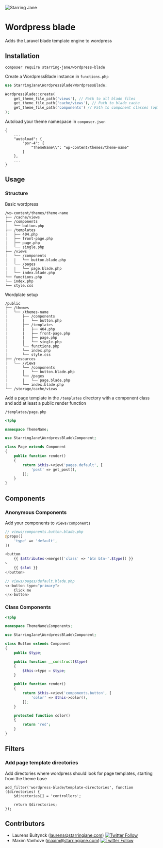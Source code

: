 ![Starring Jane](http://www.starringjane.com/wp-content/themes/starring-jane/images/logo-black.png)

# Wordpress blade

Adds the Laravel blade template engine to wordpress

## Installation

`composer require starring-jane/wordpress-blade`

Create a WordpressBlade instance in `functions.php`

```php
use StarringJane\WordpressBlade\WordpressBlade;

WordpressBlade::create(
    get_theme_file_path('views'), // Path to all blade files
    get_theme_file_path('cache/views'), // Path to blade cache
    get_theme_file_path('components') // Path to component classes (optional)
);
```

Autoload your theme namespace in `composer.json`

```
{
    ...
    "autoload": {
        "psr-4": {
            "ThemeName\\": "wp-content/themes/theme-name"
        }
    },
    ...
}
```

## Usage

### Structure

Basic wordpress

```
/wp-content/themes/theme-name
├── /cache/views
├── /components
|   └── button.php
├── /templates
|   ├── 404.php
|   ├── front-page.php
|   ├── page.php
|   └── single.php
├── /views
|   └── /components
|   |   └── button.blade.php
|   └── /pages
|   |   └── page.blade.php
|   └── index.blade.php
└── functions.php
└── index.php
└── style.css
```

Wordplate setup

```
/public
├── /themes
|   └── /themes-name
|       ├── /components
|       |   └── button.php
|       ├── /templates
|       |   ├── 404.php
|       |   ├── front-page.php
|       |   ├── page.php
|       |   └── single.php
|       └── functions.php
|       └── index.php
|       └── style.css
├── /resources
|   └── /views
|       └── /components
|       |   └── button.blade.php
|       └── /pages
|       |   └── page.blade.php
|       └── index.blade.php
└── /storage/cache/views
```

Add a page template in the `/templates` directory with a component class and add at least a public render function

`/templates/page.php`

```php
<?php

namespace ThemeName;

use StarringJane\WordpressBlade\Component;

class Page extends Component
{
    public function render()
    {
        return $this->view('pages.default', [
            'post' => get_post(),
        ]);
    }
}
```

## Components

### Anonymous Components

Add your components to `views/components`

```php
// views/components.button.blade.php
@props([
    'type' => 'default',
])

<button
    {{ $attributes->merge(['class' => 'btn btn-'.$type]) }}
>
    {{ $slot }}
</button>

// views/pages/default.blade.php
<x-button type="primary">
    Click me
</x-button>
```

### Class Components

```php
<?php

namespace ThemeName\Components;

use StarringJane\WordpressBlade\Component;

class Button extends Component
{
    public $type;

    public function __construct($type)
    {
        $this->type = $type;
    }

    public function render()
    {
        return $this->view('components.button', [
            'color' => $this->color(),
        ]);
    }

    protected function color()
    {
        return 'red';
    }
}

```

## Filters

### Add page template directories

Add directories where wordpress should look for page templates, starting from the theme base

```
add_filter('wordpress-blade/template-directories', function ($directories) {
    $directories[] = 'controllers';

    return $directories;
});
```

## Contributors

* Laurens Bultynck (laurens@starringjane.com) [![Twitter Follow](https://img.shields.io/twitter/follow/RensBultynck.svg?style=social&logo=twitter&label=Follow)](https://twitter.com/RensBultynck)
* Maxim Vanhove (maxim@starringjane.com) [![Twitter Follow](https://img.shields.io/twitter/follow/MrMaximVanhove.svg?style=social&logo=twitter&label=Follow)](https://twitter.com/MrMaximVanhove)
